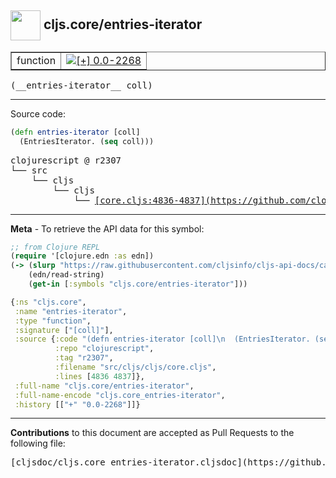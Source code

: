 ## <img width="48px" valign="middle" src="http://i.imgur.com/Hi20huC.png"> cljs.core/entries-iterator

 <table border="1">
<tr>

<td>function</td>
<td><a href="https://github.com/cljsinfo/cljs-api-docs/tree/0.0-2268"><img valign="middle" alt="[+] 0.0-2268" src="https://img.shields.io/badge/+-0.0--2268-lightgrey.svg"></a> </td>
</tr>
</table>

 <samp>
(__entries-iterator__ coll)<br>
</samp>

---





Source code:

```clj
(defn entries-iterator [coll]
  (EntriesIterator. (seq coll)))
```

 <pre>
clojurescript @ r2307
└── src
    └── cljs
        └── cljs
            └── <ins>[core.cljs:4836-4837](https://github.com/clojure/clojurescript/blob/r2307/src/cljs/cljs/core.cljs#L4836-L4837)</ins>
</pre>


---

__Meta__ - To retrieve the API data for this symbol:

```clj
;; from Clojure REPL
(require '[clojure.edn :as edn])
(-> (slurp "https://raw.githubusercontent.com/cljsinfo/cljs-api-docs/catalog/cljs-api.edn")
    (edn/read-string)
    (get-in [:symbols "cljs.core/entries-iterator"]))
```

```clj
{:ns "cljs.core",
 :name "entries-iterator",
 :type "function",
 :signature ["[coll]"],
 :source {:code "(defn entries-iterator [coll]\n  (EntriesIterator. (seq coll)))",
          :repo "clojurescript",
          :tag "r2307",
          :filename "src/cljs/cljs/core.cljs",
          :lines [4836 4837]},
 :full-name "cljs.core/entries-iterator",
 :full-name-encode "cljs.core_entries-iterator",
 :history [["+" "0.0-2268"]]}

```

---

__Contributions__ to this document are accepted as Pull Requests to the following file:

 <pre>
[cljsdoc/cljs.core_entries-iterator.cljsdoc](https://github.com/cljsinfo/cljs-api-docs/blob/master/cljsdoc/cljs.core_entries-iterator.cljsdoc)
</pre>


